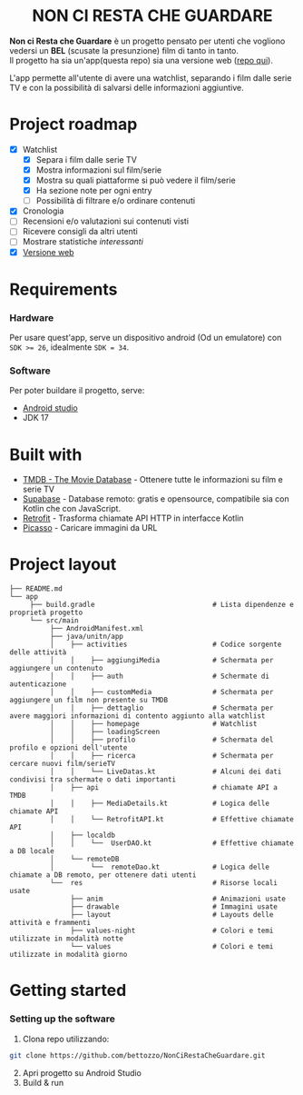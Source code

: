 <h1 align="center">NON CI RESTA CHE GUARDARE </h1>

**Non ci Resta che Guardare** è un progetto pensato per utenti che vogliono vedersi un **BEL** (scusate la presunzione) film di tanto in tanto.<br>
Il progetto ha sia un'app(questa repo) sia una versione web ([repo qui](https://github.com/bettozzo/nrg)).

L'app permette all'utente di avere una watchlist, separando i film dalle serie TV e con la possibilità di salvarsi delle informazioni aggiuntive.

# Project roadmap

- [x] Watchlist
  - [x] Separa i film dalle serie TV
  - [x] Mostra informazioni sul film/serie
  - [x] Mostra su quali piattaforme si può vedere il film/serie
  - [x] Ha sezione note per ogni entry
  - [ ] Possibilità di filtrare e/o ordinare contenuti
- [x] Cronologia
- [ ] Recensioni e/o valutazioni sui contenuti visti
- [ ] Ricevere consigli da altri utenti
- [ ] Mostrare statistiche _interessanti_
- [x] [Versione web](https://github.com/bettozzo/nrg)

# Requirements

### Hardware

Per usare quest'app, serve un dispositivo android (Od un emulatore) con `SDK >= 26`, idealmente `SDK = 34`.

### Software

Per poter buildare il progetto, serve:

- [Android studio](https://developer.android.com/?hl=it)
- JDK 17

# Built with

- [TMDB - The Movie Database](https://www.themoviedb.org/?language=it-IT) - Ottenere tutte le informazioni su film e serie TV
- [Supabase](https://supabase.com/) - Database remoto: gratis e opensource, compatibile sia con Kotlin che con JavaScript.
- [Retrofit](https://square.github.io/retrofit/) - Trasforma chiamate API HTTP in interfacce Kotlin
- [Picasso](https://square.github.io/picasso/) - Caricare immagini da URL

# Project layout

```
├── README.md
└── app
     ├── build.gradle                             # Lista dipendenze e proprietà progetto
     └── src/main
          ├── AndroidManifest.xml
          ├── java/unitn/app
          │    ├── activities                     # Codice sorgente delle attività
          │    │    ├── aggiungiMedia             # Schermata per aggiungere un contenuto
          │    │    ├── auth                      # Schermate di autenticazione
          │    │    ├── customMedia               # Schermata per aggiungere un film non presente su TMDB
          │    │    ├── dettaglio                 # Schermata per avere maggiori informazioni di contento aggiunto alla watchlist
          │    │    ├── homepage                  # Watchlist
          │    │    ├── loadingScreen
          │    │    ├── profilo                   # Schermata del profilo e opzioni dell'utente
          │    │    ├── ricerca                   # Schermata per cercare nuovi film/serieTV
          │    │    └── LiveDatas.kt              # Alcuni dei dati condivisi tra schermate o dati importanti
          │    ├── api                            # chiamate API a TMDB
          │    │    ├── MediaDetails.kt           # Logica delle chiamate API
          │    │    └── RetrofitAPI.kt            # Effettive chiamate API
          │    ├── localdb
          │    │    └──  UserDAO.kt               # Effettive chiamate a DB locale
          │    └── remoteDB
          │         └──  remoteDao.kt             # Logica delle chiamate a DB remoto, per ottenere dati utenti
          └──  res                                # Risorse locali usate
               ├── anim                           # Animazioni usate
               ├── drawable                       # Immagini usate
               ├── layout                         # Layouts delle attività e frammenti
               ├── values-night                   # Colori e temi utilizzate in modalità notte
               └── values                         # Colori e temi utilizzate in modalità giorno
```

# Getting started

### Setting up the software

1. Clona repo utilizzando:

```sh
git clone https://github.com/bettozzo/NonCiRestaCheGuardare.git
```

2. Apri progetto su Android Studio
3. Build & run
